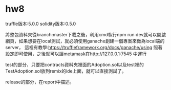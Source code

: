# hw8
truffle版本:5.0.0
solidity版本:0.5.0

將整包資料夾從branch:master下載之後，利用cmd執行npm run dev就可以開啟網頁，如果想要在local測試，就必須使用ganache創建一個專案來做為local端的server，
這裡有教學:https://truffleframework.org/docs/ganache/using
照著設定即可使用，之後就可以讓metamask在http://127.0.0.1:7545 中運行

test的部分，只要把contracts資料夾裡面的Adoption.sol以及test裡的TestAdoption.sol放到remix的ide上面，就可以直接測試了。

release的部分，在report中描述。
